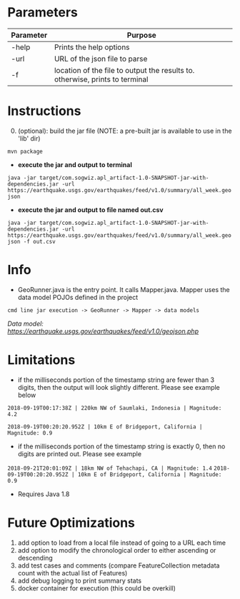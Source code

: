 
# Parameters
Parameter | Purpose
------------- | -------------
-help | Prints the help options
-url | URL of the json file to parse
-f | location of the file to output the results to. otherwise, prints to terminal

# Instructions
0. (optional): build the jar file (NOTE: a pre-built jar is available to use in the 'lib' dir)

`mvn package`

* __execute the jar and output to terminal__

`java -jar target/com.sogwiz.apl_artifact-1.0-SNAPSHOT-jar-with-dependencies.jar -url https://earthquake.usgs.gov/earthquakes/feed/v1.0/summary/all_week.geojson`

* __execute the jar and output to file named out.csv__

`java -jar target/com.sogwiz.apl_artifact-1.0-SNAPSHOT-jar-with-dependencies.jar -url https://earthquake.usgs.gov/earthquakes/feed/v1.0/summary/all_week.geojson -f out.csv`

# Info
* GeoRunner.java is the entry point. It calls Mapper.java. Mapper uses the data model POJOs defined in the project

`cmd line jar execution -> GeoRunner -> Mapper -> data models`

*Data model: https://earthquake.usgs.gov/earthquakes/feed/v1.0/geojson.php*

# Limitations
* if the milliseconds portion of the timestamp string are fewer than 3 digits, then the output will look slightly different. Please see example below

`2018-09-19T00:17:38Z | 220km NW of Saumlaki, Indonesia | Magnitude: 4.2`

`2018-09-19T00:20:20.952Z | 10km E of Bridgeport, California | Magnitude: 0.9`

* if the milliseconds portion of the timestamp string is exactly 0, then no digits are printed out. Please see example

`2018-09-21T20:01:09Z | 18km NW of Tehachapi, CA | Magnitude: 1.4`
`2018-09-19T00:20:20.952Z | 10km E of Bridgeport, California | Magnitude: 0.9`



* Requires Java 1.8

# Future Optimizations
1. add option to load from a local file instead of going to a URL each time
2. add option to modify the chronological order to either ascending or descending
3. add test cases and comments (compare FeatureCollection metadata count with the actual list of Features)
4. add debug logging to print summary stats
5. docker container for execution (this could be overkill)
